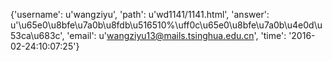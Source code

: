 {'username': u'wangziyu', 'path': u'wd1141/1141.html', 'answer': u'\u65e0\u8bfe\u7a0b\u8fdb\u516510%\uff0c\u65e0\u8bfe\u7a0b\u4e0d\u53ca\u683c', 'email': u'wangziyu13@mails.tsinghua.edu.cn', 'time': '2016-02-24:10:07:25'}